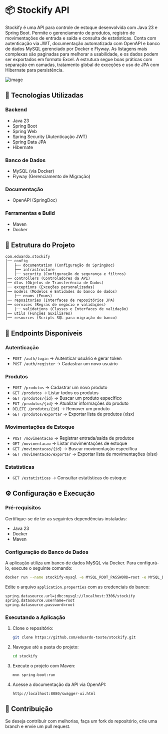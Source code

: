 # 📦 Stockify API

Stockify é uma API para controle de estoque desenvolvida com Java 23 e Spring Boot. Permite o gerenciamento de produtos, registro de movimentações de entrada e saída e consulta de estatísticas. Conta com autenticação via JWT, documentação automatizada com OpenAPI e banco de dados MySQL gerenciado por Docker e Flyway. As listagens mais complexas são paginadas para melhorar a usabilidade, e os dados podem ser exportados em formato Excel. A estrutura segue boas práticas com separação em camadas, tratamento global de exceções e uso de JPA com Hibernate para persistência.

![image](https://github.com/user-attachments/assets/31d36a60-e2c1-4ff1-8e6a-8ebe1a1c5f11)

## 🚀 Tecnologias Utilizadas

### Backend
- Java 23
- Spring Boot
- Spring Web
- Spring Security (Autenticação JWT)
- Spring Data JPA
- Hibernate

### Banco de Dados
- MySQL (via Docker)
- Flyway (Gerenciamento de Migração)

### Documentação
- OpenAPI (SpringDoc)

### Ferramentas e Build
- Maven
- Docker

## 📂 Estrutura do Projeto

```
com.eduardo.stockify
│── config
│   ├── documentation (Configuração do SpringDoc)
│   ├── infrastructure
│   ├── security (Configuração de segurança e filtros)
│── controllers (Controladores da API)
│── dtos (Objetos de Transferência de Dados)
│── exceptions (Exceções personalizadas)
│── models (Modelos e Entidades do banco de dados)
│   ├── enums (Enums)
│── repositories (Interfaces de repositórios JPA)
│── services (Regras de negócio e validações)
│   ├── validations (Classes e Interfaces de validação)
│── utils (Funções auxiliares)
│── resources (Scripts SQL para migração do banco)
```

## 📌 Endpoints Disponíveis

### Autenticação
- `POST /auth/login` → Autenticar usuário e gerar token
- `POST /auth/register` → Cadastrar um novo usuário

### Produtos
- `POST /produtos` → Cadastrar um novo produto
- `GET /produtos` → Listar todos os produtos
- `GET /produtos/{id}` → Buscar um produto específico
- `PUT /produtos/{id}` → Atualizar informações do produto
- `DELETE /produtos/{id}` → Remover um produto
- `GET /produtos/exportar` → Exportar lista de produtos (xlsx)

### Movimentações de Estoque
- `POST /movimentacao` → Registrar entrada/saída de produtos
- `GET /movimentacao` → Listar movimentações de estoque
- `GET /movimentacao/{id}` → Buscar movimentação específica
- `GET /movimentacao/exportar` → Exportar lista de movimentações (xlsx)

### Estatísticas
- `GET /estatisticas` → Consultar estatísticas do estoque


## ⚙️ Configuração e Execução

### Pré-requisitos
Certifique-se de ter as seguintes dependências instaladas:
- Java 23
- Docker
- Maven

### Configuração do Banco de Dados
A aplicação utiliza um banco de dados MySQL via Docker. Para configurá-lo, execute o seguinte comando:
```sh
docker run --name stockify-mysql -e MYSQL_ROOT_PASSWORD=root -e MYSQL_DATABASE=stockify -p 3306:3306 -d mysql:latest
```
Edite o arquivo `application.properties` com as credenciais do banco:
```properties
spring.datasource.url=jdbc:mysql://localhost:3306/stockify
spring.datasource.username=root
spring.datasource.password=root
```

### Executando a Aplicação
1. Clone o repositório:
   ```sh
   git clone https://github.com/eduardo-toste/stockify.git
   ```
2. Navegue até a pasta do projeto:
   ```sh
   cd stockify
   ```
3. Execute o projeto com Maven:
   ```sh
   mvn spring-boot:run
   ```
4. Acesse a documentação da API via OpenAPI:
   ```
   http://localhost:8080/swagger-ui.html
   ```

## 🤝 Contribuição
Se deseja contribuir com melhorias, faça um fork do repositório, crie uma branch e envie um pull request.
